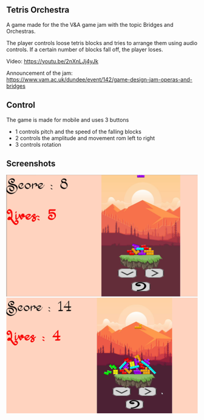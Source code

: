 ## Tetris Orchestra
A game made for the the V&A game jam with the topic Bridges and Orchestras.

The player controls loose tetris blocks and tries to arrange them using audio controls.
If a certain number of blocks fall off, the player loses.

Video: https://youtu.be/2nXnLJj4yJk

Announcement of the jam: https://www.vam.ac.uk/dundee/event/142/game-design-jam-operas-and-bridges

## Control
The game is made for mobile and uses 3 buttons
- 1 controls pitch and the speed of the falling blocks
- 2 controls the amplitude and movement rom left to right
- 3 controls rotation

## Screenshots
![Shield](https://github.com/RohanMenon92/TetrisOrchestra/blob/master/Screenshots/TetrisOrchestra1.PNG)
![Shield2](https://github.com/RohanMenon92/TetrisOrchestra/blob/master/Screenshots/TetrisOrchestra2.PNG)
